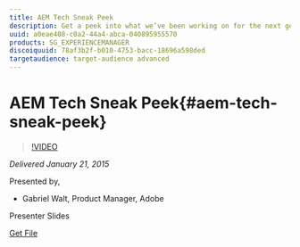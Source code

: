 ```yaml
---
title: AEM Tech Sneak Peek
description: Get a peek into what we’ve been working on for the next generation of Adobe Experience Manager in a technical talk.
uuid: a0eae408-c0a2-44a4-abca-040895955570
products: SG_EXPERIENCEMANAGER
discoiquuid: 78af3b2f-b010-4753-bacc-18696a598ded
targetaudience: target-audience advanced
---
```


# AEM Tech Sneak Peek{#aem-tech-sneak-peek}

>[!VIDEO](https://video.tv.adobe.com/v/19384/?quality=9)

*Delivered January 21, 2015*

Presented by,

* Gabriel Walt, Product Manager, Adobe

Presenter Slides

[Get File](assets/aem-technical-sneak-peek.pdf)
<!--
[Get back to the Overview](https://helpx.adobe.com/experience-manager/kt/eseminars/gems/aem-index.html)
-->
